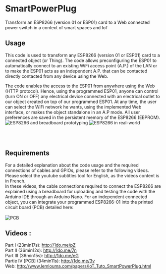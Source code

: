 # SmartPowerPlug
Transform an ESP8266 (version 01 or ESP01) card to a Web connected power switch in a context of smart spaces and IoT

## Usage
This code is used to transform any ESP8266 (version 01 or ESP01) card to a connected object (or Thing). The code allows preconfiguring the ESP01 to automatically connect to an existing  WiFi access point (A.P.) of the LAN or to make the ESP01 acts as an independent A.P.  that can be contacted directly contacted from any device using the Web. 

The code enables the access to the ESP01 from anywhere using the Web (HTTP protocol). Hence, using the programmed ESP01, anyone can control (turn ON or OFF) any electrical device connected with an electrical outlet to our object created on top of our programmed ESP01. At any time, the user can select the WiFi network he wants, using the implemented Web interface, or makes the object standalone in an A.P mode. All user preferences are saved in the persistent memory of the ESP8266 (EEPROM).<br/>
![ESP8266 and breadboard prototyping](http://www.lemlouma.com/papers/img/part1_1.png)
![ESP8266 in real-world](http://www.lemlouma.com/papers/img/part3_1.png)

<br/><br/>

## Requirements
For a detailed explanation about the code usage and the required connections of cables and GPIOs, please refer to the following videos. Please select the youtube subtitles tool for English, as the videos content is in French.<br/> In these videos, the cable connections required to connect the ESP8266 are explained using a breadboard for uploading and testing the code with the Arduino IDE through an Arduino Nano. For an independent connected object, you can integrate your programmed ESP8266-01 into the printed circuit board (PCB) detailed here:<br/><br/>
![PCB](http://www.lemlouma.com/papers/img/SmartPowerPlug_PCBtopSide.png)

## Videos :<br/>
Part I (23min17s): http://1do.me/pZ <br/>
Part II (36min12s): http://1do.me/7n <br/>
Part III (36min15s): http://1do.me/eG <br/>
Partie IV [PCB] (34min11s): http://1do.me/3v <br/>
Web: http://www.lemlouma.com/papers/IoT_Tuto_SmartPowerPlug.html<br/>
